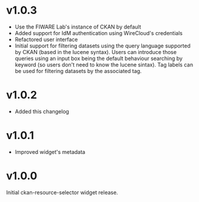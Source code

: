 v1.0.3
======

- Use the FIWARE Lab's instance of CKAN by default
- Added support for IdM authentication using WireCloud's credentials
- Refactored user interface
- Initial support for filtering datasets using the query language supported by
  CKAN (based in the lucene syntax). Users can introduce those queries using an
  input box being the default behaviour searching by keyword (so users don't
  need to know the lucene sintax). Tag labels can be used for filtering datasets
  by the associated tag.

v1.0.2
======

- Added this changelog

v1.0.1
======

- Improved widget's metadata

v1.0.0
======

Initial ckan-resource-selector widget release.
